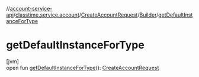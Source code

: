 //[account-service-api](../../../../index.md)/[classtime.service.account](../../index.md)/[CreateAccountRequest](../index.md)/[Builder](index.md)/[getDefaultInstanceForType](get-default-instance-for-type.md)

# getDefaultInstanceForType

[jvm]\
open fun [getDefaultInstanceForType](get-default-instance-for-type.md)(): [CreateAccountRequest](../index.md)
